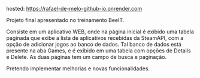 hosted: https://rafael-de-melo-github-io.onrender.com

Projeto final apresentado no treinamento BeeIT.

Consiste em um aplicativo WEB, onde na página inicial é exibido uma tabela paginada que exibe a lista de aplicativos recebidas da SteamAPI, com a opção de adicionar jogos ao banco de dados.
Tal banco de dados está presente na aba Games, e é exibido em uma tabela com opções de Details e Delete.
As duas páginas tem um campo de busca e paginação. 

Pretendo implementar melhorias e novas funcionalidades.
